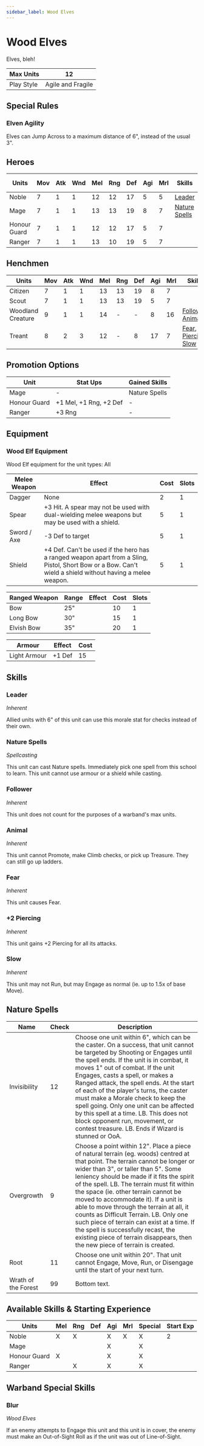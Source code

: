 ```yaml
---
sidebar_label: Wood Elves
---
```

# Wood Elves
Elves, bleh!

| Max Units | 12 |
| ---- | ---- |
| Play Style | Agile and Fragile |

## Special Rules
### Elven Agility
Elves can Jump Across to a maximum distance of 6", instead of the usual 3".
## Heroes
| Units | Mov | Atk | Wnd | Mel | Rng | Def | Agi | Mrl | Skills | Cost |  Cap | Skill Ups |
| ---- | ---- | ---- | ---- | ---- | ---- | ---- | ---- | ---- | ---- | ---- | ---- | ---- |
| Noble | 7 | 1 | 1 | 12 | 12 | 17 | 5 | 5 | [Leader](#leader) | 70 | 1 | [\[Link\]](docs/8.%20Reference/4.%20Skill%20Search.md?filter=Melee,Ranged,Agility,Morale,Wood%20Elves) |
| Mage | 7 | 1 | 1 | 13 | 13 | 19 | 8 | 7 | [Nature Spells](#nature-spells) | 40 | 1 | [\[Link\]](docs/8.%20Reference/4.%20Skill%20Search.md?filter=Agility,Wood%20Elves) |
| Honour Guard | 7 | 1 | 1 | 12 | 12 | 17 | 5 | 7 |  | 60 | - | [\[Link\]](docs/8.%20Reference/4.%20Skill%20Search.md?filter=Melee,Agility,Wood%20Elves) |
| Ranger | 7 | 1 | 1 | 13 | 10 | 19 | 5 | 7 |  | 60 | - | [\[Link\]](docs/8.%20Reference/4.%20Skill%20Search.md?filter=Ranged,Agility,Wood%20Elves) |

## Henchmen
| Units | Mov | Atk | Wnd | Mel | Rng | Def | Agi | Mrl | Skills | Cost |  Cap |
| ---- | ---- | ---- | ---- | ---- | ---- | ---- | ---- | ---- | ---- | ---- | ---- |
| Citizen | 7 | 1 | 1 | 13 | 13 | 19 | 8 | 7 |  | 40 | - |
| Scout | 7 | 1 | 1 | 13 | 13 | 19 | 5 | 7 |  | 50 | 5 |
| Woodland Creature | 9 | 1 | 1 | 14 | - | - | 8 | 16 | [Follower](#follower), [Animal](#animal) | 20 | 3 |
| Treant | 8 | 2 | 3 | 12 | - | 8 | 17 | 7 | [Fear](#fear), [+2 Piercing](#+2-piercing), [Slow](#slow) | 190 | 1 |

## Promotion Options
| Unit | Stat Ups | Gained Skills |
| ---- | ---- | ---- |
| Mage | - | Nature Spells |
| Honour Guard | +1 Mel, +1 Rng, +2 Def | - |
| Ranger | +3 Rng | - |

## Equipment

### Wood Elf Equipment 
Wood Elf equipment for the unit types: All

| Melee Weapon | Effect | Cost | Slots |
| ---- | ------ | ---- | ----- |
| Dagger | None | 2 | 1 |
| Spear | +3 Hit. A spear may not be used with dual-wielding melee weapons but may be used with a shield. | 5 | 1 |
| Sword / Axe | -3 Def to target | 5 | 1 |
| Shield | +4 Def. Can't be used if the hero has a ranged weapon apart from a Sling, Pistol, Short Bow or a Bow. Can't wield a shield without having a melee weapon. | 5 | 1 |

| Ranged Weapon | Range | Effect | Cost | Slots |
| ---- | ----- | ------ | ---- | ----- |
| Bow | 25" |  | 10 | 1 |
| Long Bow | 30" |  | 15 | 1 |
| Elvish Bow | 35" |  | 20 | 1 |

| Armour | Effect | Cost |
| ---- | ------ | ---- |
| Light Armour | +1 Def | 15 |

## Skills 
### Leader
*Inherent*

Allied units with 6" of this unit can use this morale stat for checks instead of their own.
### Nature Spells
*Spellcasting*

This unit can cast Nature spells. Immediately pick one spell from this school to learn. This unit cannot use armour or a shield while casting.
### Follower
*Inherent*

This unit does not count for the purposes of a warband's max units.
### Animal
*Inherent*

This unit cannot Promote, make Climb checks, or pick up Treasure. They can still go up ladders.
### Fear
*Inherent*

This unit causes Fear.
### +2 Piercing
*Inherent*

This unit gains +2 Piercing for all its attacks.
### Slow
*Inherent*

This unit may not Run, but may Engage as normal (ie. up to 1.5x of base Move).

## Nature Spells 

| Name | Check | Description |
| ---- | ------ | ---- |
| Invisibility | 12 | Choose one unit within 6", which can be the caster. On a success, that unit cannot be targeted by Shooting or Engages until the spell ends. If the unit is in combat, it moves 1" out of combat. If the unit Engages, casts a spell, or makes a Ranged attack, the spell ends. At the start of each of the player's turns, the caster must make a Morale check to keep the spell going. Only one unit can be affected by this spell at a time. LB. This does not block opponent run, movement, or contest treasure. LB. Ends if Wizard is stunned or OoA. |
| Overgrowth | 9 | Choose a point within 12". Place a piece of natural terrain (eg. woods) centred at that point. The terrain cannot be longer or wider than 3", or taller than 5". Some leniency should be made if it fits the spirit of the spell. LB. The terrain must fit within the space (ie. other terrain cannot be moved to accommodate it). If a unit is able to move through the terrain at all, it counts as Difficult Terrain. LB. Only one such piece of terrain can exist at a time. If the spell is successfully recast, the existing piece of terrain disappears, then the new piece of terrain is created. |
| Root | 11 | Choose one unit within 20". That unit cannot Engage, Move, Run, or Disengage until the start of your next turn. |
| Wrath of the Forest | 99 | Bottom text. |


## Available Skills & Starting Experience
| Units | Mel | Rng | Def | Agi | Mrl | Special | Start Exp |
| ---- | ---- | ---- | ---- | ---- | ---- | ---- | ---- |
| Noble | X | X |  | X | X | X | 2 |
| Mage |  |  |  | X |  | X |  |
| Honour Guard | X |  |  | X |  | X |  |
| Ranger |  | X |  | X |  | X |  |

## Warband Special Skills 
### Blur
*Wood Elves*

If an enemy attempts to Engage this unit and this unit is in cover, the enemy must make an Out-of-Sight Roll as if the unit was out of Line-of-Sight.
